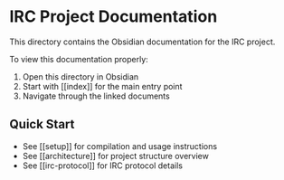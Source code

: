 # IRC Project Documentation

This directory contains the Obsidian documentation for the IRC project.

To view this documentation properly:
1. Open this directory in Obsidian
2. Start with [[index]] for the main entry point
3. Navigate through the linked documents

## Quick Start
- See [[setup]] for compilation and usage instructions
- See [[architecture]] for project structure overview
- See [[irc-protocol]] for IRC protocol details

